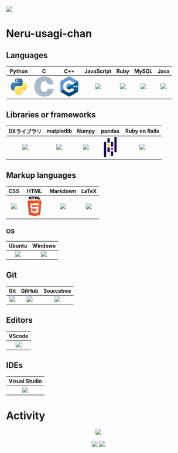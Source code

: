 <img src = "https://64.media.tumblr.com/d7d6aac38aa038e413bc71649cbdb71c/2b2e33b7f57aa1cb-e6/s540x810/c08154f13a879fa45e7de54b2005e03741ea7765.gifv" width="300">

# Neru-usagi-chan

## Languages
|Python|C|C++|JavaScript|Ruby|MySQL|Java|
|:--:|:--:|:--:|:--:|:--:|:--:|:--:|
|<img src="https://raw.githubusercontent.com/devicons/devicon/master/icons/python/python-original.svg" width="55">|<img src="https://raw.githubusercontent.com/devicons/devicon/master/icons/c/c-original.svg" width="55">|<img src="https://raw.githubusercontent.com/devicons/devicon/master/icons/cplusplus/cplusplus-original.svg" width="55">|<img src="https://upload.wikimedia.org/wikipedia/commons/9/99/Unofficial_JavaScript_logo_2.svg" width="55">|<img src="https://upload.wikimedia.org/wikipedia/commons/7/73/Ruby_logo.svg" width="55">|<img src="https://www.mysql.com/common/logos/logo-mysql-170x115.png" width="55">|<img src="https://upload.wikimedia.org/wikipedia/fr/2/2e/Java_Logo.svg" width="55">|

## Libraries or frameworks
|DXライブラリ|matplotlib|Numpy|pandas|Ruby on Rails|
|:--:|:--:|:--:|:--:|:--:|
|<img src="https://dxlib.xsrv.jp/Image/DxLogo.jpg" width="55">|<img src="https://upload.wikimedia.org/wikipedia/commons/0/01/Created_with_Matplotlib-logo.svg" width="55">|<img src="https://cdn.worldvectorlogo.com/logos/numpy-1.svg" width="55">|<img src="https://raw.githubusercontent.com/devicons/devicon/2ae2a900d2f041da66e950e4d48052658d850630/icons/pandas/pandas-original.svg" width="55">|<img src="https://upload.wikimedia.org/wikipedia/commons/6/62/Ruby_On_Rails_Logo.svg" width="55">|

## Markup languages
|CSS|HTML|Markdown|LaTeX|
|:--:|:--:|:--:|:--:|
|<img src="https://cdn.worldvectorlogo.com/logos/css-3.svg" width="55">|<img src="https://raw.githubusercontent.com/devicons/devicon/master/icons/html5/html5-original-wordmark.svg" width="55">|<img src="https://www.svgrepo.com/show/349446/markdown.svg" width="55">|<img src="https://cdn.worldvectorlogo.com/logos/latex.svg" width="55">|

### OS
|Ubuntu|Windows|
|:--:|:--:|
|<img src="https://upload.wikimedia.org/wikipedia/commons/9/9e/UbuntuCoF.svg" width="55">|<img src="https://upload.wikimedia.org/wikipedia/commons/8/87/Windows_logo_-_2021.svg" width="55">|


## Git
|Git|GitHub|Sourcetree|
|:--:|:--:|:--:|
|<img src="https://www.vectorlogo.zone/logos/git-scm/git-scm-icon.svg" width="55">|<img src="https://upload.wikimedia.org/wikipedia/commons/9/91/Octicons-mark-github.svg" width="55">|<img src="https://cdn.worldvectorlogo.com/logos/sourcetree-1.svg" width="55">|

## Editors
|VScode|
|:--:|
|<img src="https://upload.wikimedia.org/wikipedia/commons/9/9a/Visual_Studio_Code_1.35_icon.svg" width="55">|

## IDEs
|Visual Studio|
|:--:|
|<img src="https://upload.wikimedia.org/wikipedia/commons/2/2c/Visual_Studio_Icon_2022.svg" width="55">|

# Activity
<p align="center">
<img src="https://wakatime.com/share/@a806c973-dc72-4907-8826-1711a7782fb0/aa20e82e-da18-4b6d-885c-981ea21c080a.svg" width="700">
</p>

<p align="center">
	<img src="https://github-readme-stats.vercel.app/api/top-langs/?username=Irodorinoiro&exclude_repo=github-readme-stats,Irodorinoiro.github.io&theme=radical&langs_count=10&bg_color=00000000&text_color=fffffff">
	<img src="https://github-readme-stats.vercel.app/api/top-langs/?username=Irodorinoiro&layout=donut-vertical&theme=radical&langs_count=10&bg_color=00000000&text_color=fffffff">
</p>
